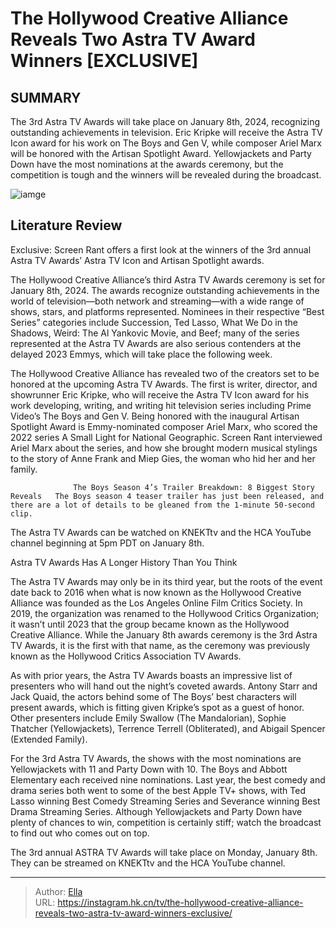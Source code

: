 # The Hollywood Creative Alliance Reveals Two Astra TV Award Winners [EXCLUSIVE]


## SUMMARY 



  The 3rd Astra TV Awards will take place on January 8th, 2024, recognizing outstanding achievements in television.   Eric Kripke will receive the Astra TV Icon award for his work on The Boys and Gen V, while composer Ariel Marx will be honored with the Artisan Spotlight Award.   Yellowjackets and Party Down have the most nominations at the awards ceremony, but the competition is tough and the winners will be revealed during the broadcast.  

![iamge](https://static1.srcdn.com/wordpress/wp-content/uploads/2024/01/bel-powley-as-miep-gies-in-a-small-light-and-jack-quaid-as-hughie-in-the-boys.jpg)

## Literature Review
Exclusive: Screen Rant offers a first look at the winners of the 3rd annual Astra TV Awards’ Astra TV Icon and Artisan Spotlight awards.




The Hollywood Creative Alliance’s third Astra TV Awards ceremony is set for January 8th, 2024. The awards recognize outstanding achievements in the world of television—both network and streaming—with a wide range of shows, stars, and platforms represented. Nominees in their respective “Best Series” categories include Succession, Ted Lasso, What We Do in the Shadows, Weird: The Al Yankovic Movie, and Beef; many of the series represented at the Astra TV Awards are also serious contenders at the delayed 2023 Emmys, which will take place the following week.




The Hollywood Creative Alliance has revealed two of the creators set to be honored at the upcoming Astra TV Awards. The first is writer, director, and showrunner Eric Kripke, who will receive the Astra TV Icon award for his work developing, writing, and writing hit television series including Prime Video’s The Boys and Gen V. Being honored with the inaugural Artisan Spotlight Award is Emmy-nominated composer Ariel Marx, who scored the 2022 series A Small Light for National Geographic. Screen Rant interviewed Ariel Marx about the series, and how she brought modern musical stylings to the story of Anne Frank and Miep Gies, the woman who hid her and her family.

                  The Boys Season 4’s Trailer Breakdown: 8 Biggest Story Reveals   The Boys season 4 teaser trailer has just been released, and there are a lot of details to be gleaned from the 1-minute 50-second clip.    

The Astra TV Awards can be watched on KNEKTtv and the HCA YouTube channel beginning at 5pm PDT on January 8th.





 Astra TV Awards Has A Longer History Than You Think 
         

The Astra TV Awards may only be in its third year, but the roots of the event date back to 2016 when what is now known as the Hollywood Creative Alliance was founded as the Los Angeles Online Film Critics Society. In 2019, the organization was renamed to the Hollywood Critics Organization; it wasn’t until 2023 that the group became known as the Hollywood Creative Alliance. While the January 8th awards ceremony is the 3rd Astra TV Awards, it is the first with that name, as the ceremony was previously known as the Hollywood Critics Association TV Awards.

As with prior years, the Astra TV Awards boasts an impressive list of presenters who will hand out the night’s coveted awards. Antony Starr and Jack Quaid, the actors behind some of The Boys’ best characters will present awards, which is fitting given Kripke’s spot as a guest of honor. Other presenters include Emily Swallow (The Mandalorian), Sophie Thatcher (Yellowjackets), Terrence Terrell (Obliterated), and Abigail Spencer (Extended Family).




For the 3rd Astra TV Awards, the shows with the most nominations are Yellowjackets with 11 and Party Down with 10. The Boys and Abbott Elementary each received nine nominations. Last year, the best comedy and drama series both went to some of the best Apple TV&#43; shows, with Ted Lasso winning Best Comedy Streaming Series and Severance winning Best Drama Streaming Series. Although Yellowjackets and Party Down have plenty of chances to win, competition is certainly stiff; watch the broadcast to find out who comes out on top.



The 3rd annual ASTRA TV Awards will take place on Monday, January 8th. They can be streamed on KNEKTtv and the HCA YouTube channel.





---

> Author: [Ella](https://instagram.hk.cn/)  
> URL: https://instagram.hk.cn/tv/the-hollywood-creative-alliance-reveals-two-astra-tv-award-winners-exclusive/  

